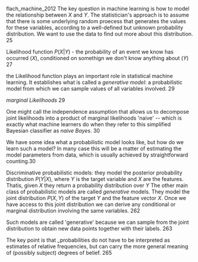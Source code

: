 flach_machine_2012
The key question in machine learning is how to model the relationship between $X$ and $Y$. The statistician's approach is to assume that there is some underlying random proecess that generates the values for these variables, according to a well-defined but unknown probability distribution. We want to use the data to find out more about this distribution. 25

Likelihood function $P(X|Y)$ - the probability of an event we know has occurred ($X$), conditioned on somethign we don't know anything about ($Y$) 27

the Likelihood function plays an important role in statistical machine learning. It establishes what is called a _generative model_: a probabilistic model from which we can sample values of all variables involved. 29

_marginal Likelihoods_ 29

One might call the independence assumption that allows us to decompose joint likelihoods into a product of marginal likelihoods 'naive' -- which is exactly what machine learners do when they refer to this simplified Bayesian classifier as _naive Bayes_. 30 

We have some idea what a probabilistic model looks like, but how do we learn such a model? In many case this will be a matter of estimating the model parameters from data, which is usually achieved by straightforward counting.30                         

Discriminative probabilistic models: they model the posterior probability distribution $P(Y|X)$, where $Y$ is the target variable and $X$ are the features. Thatis, given $X$ they return a probability distribution over $Y$
The other main class of probabilistic models are called _generative_ models. They model the joint distribution $P(X,Y)$ of the target $Y$ and the feature vector $X$. Once we have access to this joint distribution we can derive any conditional or marginal distribution involving the same variables. 262

Such models are called 'generative' because we can sample from the joint distribution to obtain new data points together with their labels. 263

The key point is that _probabilities do not have to be interpreted as estimates of relative frequencies, but can carry the more general meaning of (possibly subject) degrees of belief. 265
